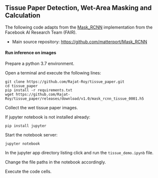 ## **Tissue Paper Detection, Wet-Area Masking and Calculation**

The following code adapts from the [Mask_RCNN](https://arxiv.org/abs/1703.06870) implementation from the Facebook AI Research Team (FAIR).

*    Main source repository: https://github.com/matterport/Mask_RCNN

#### Run inference on images
Prepare a python 3.7 environment.

Open a terminal and execute the following lines:
```
git clone https://github.com/Rajat-Roy/tissue_paper.git
cd tissue_paper
pip install -r requirements.txt
wget https://github.com/Rajat-Roy/tissue_paper/releases/download/v1.0/mask_rcnn_tissue_0001.h5
```
Collect the wet tissue paper images.

If jupyter notebook is not installed already:
```
pip install jupyter
```
Start the notebook server:
```
jupyter notebook
```
In the jupyter app directory listing click and run the `tissue_demo.ipynb` file.

Change the file paths in the notebook accordingly.

Execute the code cells.

